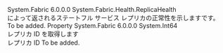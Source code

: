 <Type Name="StatefulServiceReplicaHealth" FullName="System.Fabric.Health.StatefulServiceReplicaHealth">
  <TypeSignature Language="C#" Value="public sealed class StatefulServiceReplicaHealth : System.Fabric.Health.ReplicaHealth" />
  <TypeSignature Language="ILAsm" Value=".class public auto ansi sealed beforefieldinit StatefulServiceReplicaHealth extends System.Fabric.Health.ReplicaHealth" />
  <TypeSignature Language="DocId" Value="T:System.Fabric.Health.StatefulServiceReplicaHealth" />
  <TypeSignature Language="VB.NET" Value="Public NotInheritable Class StatefulServiceReplicaHealth&#xA;Inherits ReplicaHealth" />
  <TypeSignature Language="F#" Value="type StatefulServiceReplicaHealth = class&#xA;    inherit ReplicaHealth" />
  <AssemblyInfo>
    <AssemblyName>System.Fabric</AssemblyName>
    <AssemblyVersion>6.0.0.0</AssemblyVersion>
  </AssemblyInfo>
  <Base>
    <BaseTypeName>System.Fabric.Health.ReplicaHealth</BaseTypeName>
  </Base>
  <Interfaces />
  <Docs>
    <summary>
      <para>によって返されるステートフル サービス レプリカの正常性を示します<see cref="M:System.Fabric.FabricClient.HealthClient.GetReplicaHealthAsync(System.Fabric.Description.ReplicaHealthQueryDescription)" />です。</para>
    </summary>
    <remarks>To be added.</remarks>
  </Docs>
  <Members>
    <Member MemberName="ReplicaId">
      <MemberSignature Language="C#" Value="public long ReplicaId { get; }" />
      <MemberSignature Language="ILAsm" Value=".property instance int64 ReplicaId" />
      <MemberSignature Language="DocId" Value="P:System.Fabric.Health.StatefulServiceReplicaHealth.ReplicaId" />
      <MemberSignature Language="VB.NET" Value="Public ReadOnly Property ReplicaId As Long" />
      <MemberSignature Language="F#" Value="member this.ReplicaId : int64" Usage="System.Fabric.Health.StatefulServiceReplicaHealth.ReplicaId" />
      <MemberType>Property</MemberType>
      <AssemblyInfo>
        <AssemblyName>System.Fabric</AssemblyName>
        <AssemblyVersion>6.0.0.0</AssemblyVersion>
      </AssemblyInfo>
      <ReturnValue>
        <ReturnType>System.Int64</ReturnType>
      </ReturnValue>
      <Docs>
        <summary>
          <para>レプリカ ID を取得します</para>
        </summary>
        <value>
          <para>レプリカ ID</para>
        </value>
        <remarks>To be added.</remarks>
      </Docs>
    </Member>
  </Members>
</Type>